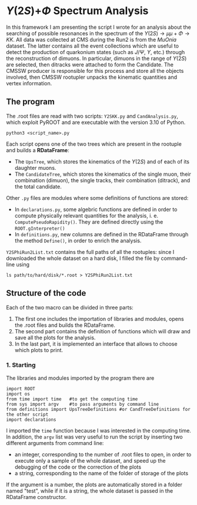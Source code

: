 # $\Upsilon(2S)$+$\Phi$ Spectrum Analysis

In this framework I am presenting the script I wrote for an analysis about the searching of possible resonances in the spectrum of the $\Upsilon(2S) \rightarrow \mu\mu + \Phi \rightarrow KK$. 
All data was collected at CMS during the Run2 is from the _MuOnia_ dataset. 
The latter contains all the event collections which are useful to detect the production of quarkonium states (such as $J/\Psi$, $\Upsilon$, etc.) through the reconstruction of dimuons. 
In particular, dimuons in the range of $\Upsilon(2S)$ are selected, then ditracks were attached to form the Candidate. 
The CMSSW producer is responsible for this process and store all the objects involved, then CMSSW rootupler unpacks the kinematic quantities and vertex information. 

## The program

The .root files are read with two scripts: `Y2SKK.py` and `CandAnalysis.py`, which exploit PyROOT and are executable with the version 3.10 of Python.
```
python3 <script_name>.py
```
Each script opens one of the two trees which are present in the rootuple and builds a **RDataFrame**:

- The `UpsTree`, which stores the kinematics of the $\Upsilon(2S)$ and of each of its daughter muons.
- The `CandidateTree`, which stores the kinematics of the single muon, their combination (dimuon), the single tracks, their combination (ditrack), and the total candidate. 

Other `.py` files are modules where some definitions of functions are stored:
- In `declarations.py`, some algebric functions are defined in order to compute physically relevant quantities for the analysis, i. e. `ComputePseudoRapidity()`. They are defined directly using the `ROOT.gInterpreter()`
- In `definitions.py`, new columns are defined in the RDataFrame through the method `Define()`, in order to enrich the analysis.

`Y2SPhiRun2List.txt` contains the full paths of all the rootuples: since I downloaded the whole dataset on a hard disk, I filled the file by command-line using
```
ls path/to/hard/disk/*.root > Y2SPhiRun2List.txt
```

## Structure of the code

Each of the two macro can be divided in three parts:
1. The first one includes the importation of libraries and modules, opens the .root files and builds the RDataFrame.
2. The second part contains the definition of functions which will draw and save all the plots for the analysis.
3. In the last part, it is implemented an interface that allows to choose which plots to print.

### 1. Starting

The libraries and modules imported by the program there are
```
import ROOT 
import os
from time import time	#to get the computing time
from sys import argv	#to pass arguments by command line
from definitions import UpsTreeDefinitions #or CandTreeDefinitions for the other script
import declarations
```

I imported the `time` function because I was interested in the computing time. In addition, the `argv` list was very useful to run the script by inserting two different arguments from command line:
- an integer, corresponding to the number of .root files to open, in order to execute only a sample of the whole dataset, and speed up the debugging of the code or the correction of the plots
- a string, corresponding to the name of the folder of storage of the plots

If the argument is a number, the plots are automatically stored in a folder named "test", while if it is a string, the whole dataset is passed in the RDataFrame constructor.


















